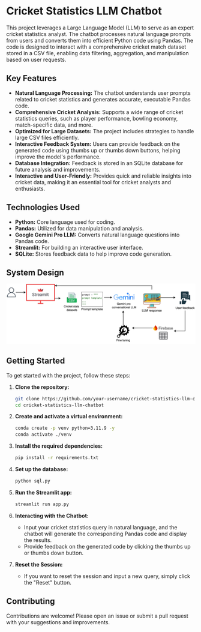# Cricket Statistics LLM Chatbot

This project leverages a Large Language Model (LLM) to serve as an expert cricket statistics analyst. The chatbot processes natural language prompts from users and converts them into efficient Python code using Pandas. The code is designed to interact with a comprehensive cricket match dataset stored in a CSV file, enabling data filtering, aggregation, and manipulation based on user requests.

## Key Features

- **Natural Language Processing:** The chatbot understands user prompts related to cricket statistics and generates accurate, executable Pandas code.
- **Comprehensive Cricket Analysis:** Supports a wide range of cricket statistics queries, such as player performance, bowling economy, match-specific data, and more.
- **Optimized for Large Datasets:** The project includes strategies to handle large CSV files efficiently.
- **Interactive Feedback System:** Users can provide feedback on the generated code using thumbs up or thumbs down buttons, helping improve the model's performance.
- **Database Integration:** Feedback is stored in an SQLite database for future analysis and improvements.
- **Interactive and User-Friendly:** Provides quick and reliable insights into cricket data, making it an essential tool for cricket analysts and enthusiasts.

## Technologies Used

- **Python:** Core language used for coding.
- **Pandas:** Utilized for data manipulation and analysis.
- **Google Gemini Pro LLM:** Converts natural language questions into Pandas code.
- **Streamlit:** For building an interactive user interface.
- **SQLite:** Stores feedback data to help improve code generation.

## System Design

![Cricbot System Design](Documentation_content/system_design.jpg)
## Getting Started

To get started with the project, follow these steps:

1. **Clone the repository:**
    ```bash
    git clone https://github.com/your-username/cricket-statistics-llm-chatbot.git
    cd cricket-statistics-llm-chatbot
    ```

2. **Create and activate a virtual environment:**
    ```bash
    conda create -p venv python=3.11.9 -y
    conda activate ./venv
    ```

3. **Install the required dependencies:**
    ```bash
    pip install -r requirements.txt
    ```

4. **Set up the database:**
    ```bash
    python sql.py
    ```

5. **Run the Streamlit app:**
    ```bash
    streamlit run app.py
    ```

6. **Interacting with the Chatbot:**
    - Input your cricket statistics query in natural language, and the chatbot will generate the corresponding Pandas code and display the results.
    - Provide feedback on the generated code by clicking the thumbs up or thumbs down button.

7. **Reset the Session:**
    - If you want to reset the session and input a new query, simply click the "Reset" button.

## Contributing

Contributions are welcome! Please open an issue or submit a pull request with your suggestions and improvements.

